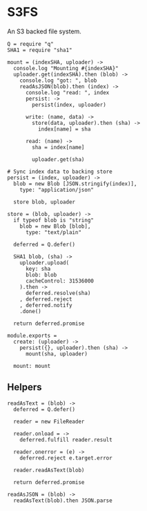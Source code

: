 S3FS
====

An S3 backed file system.

    Q = require "q"
    SHA1 = require "sha1"

    mount = (indexSHA, uploader) ->
      console.log "Mounting #{indexSHA}"
      uploader.get(indexSHA).then (blob) ->
        console.log "got: ", blob
        readAsJSON(blob).then (index) ->
          console.log "read: ", index
          persist: ->
            persist(index, uploader)

          write: (name, data) ->
            store(data, uploader).then (sha) ->
              index[name] = sha

          read: (name) ->
            sha = index[name]

            uploader.get(sha)

    # Sync index data to backing store
    persist = (index, uploader) ->
      blob = new Blob [JSON.stringify(index)], 
        type: "application/json"

      store blob, uploader

    store = (blob, uploader) ->
      if typeof blob is "string"
        blob = new Blob [blob],
          type: "text/plain"

      deferred = Q.defer()

      SHA1 blob, (sha) ->
        uploader.upload(
          key: sha
          blob: blob
          cacheControl: 31536000
        ).then ->
          deferred.resolve(sha)
        , deferred.reject
        , deferred.notify
        .done()

      return deferred.promise

    module.exports =
      create: (uploader) ->
        persist({}, uploader).then (sha) ->
          mount(sha, uploader)

      mount: mount
    
Helpers
-------

    readAsText = (blob) ->
      deferred = Q.defer()

      reader = new FileReader

      reader.onload = ->
        deferred.fulfill reader.result

      reader.onerror = (e) ->
        deferred.reject e.target.error

      reader.readAsText(blob)

      return deferred.promise

    readAsJSON = (blob) ->
      readAsText(blob).then JSON.parse
